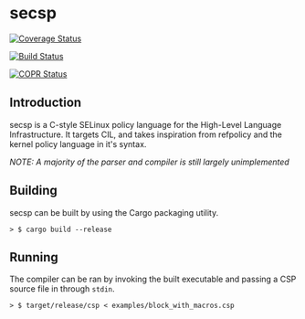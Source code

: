# secsp

[![Coverage Status](https://coveralls.io/repos/github/garyttierney/rust-csp/badge.svg?branch=master)](https://coveralls.io/github/garyttierney/rust-csp?branch=master)

[![Build Status](https://travis-ci.org/garyttierney/rust-csp.svg?branch=master)](https://travis-ci.org/garyttierney/rust-csp)

[![COPR Status](https://copr.fedorainfracloud.org/coprs/gtierney/cspc/package/cspc/status_image/last_build.png)](https://copr.fedorainfracloud.org/coprs/gtierney/cspc/)

## Introduction

secsp is a C-style SELinux policy language for the High-Level Language Infrastructure.  It targets CIL, and takes inspiration from
refpolicy and the kernel policy language in it's syntax.

*NOTE: A majority of the parser and compiler is still largely unimplemented*

## Building

secsp can be built by using the Cargo packaging utility.

```shell
> $ cargo build --release
```

## Running

The compiler can be ran by invoking the built executable and passing a CSP source file in through `stdin`.

```shell
> $ target/release/csp < examples/block_with_macros.csp
```


